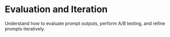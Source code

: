 # Evaluation and Iteration

Understand how to evaluate prompt outputs, perform A/B testing, and refine prompts iteratively.
